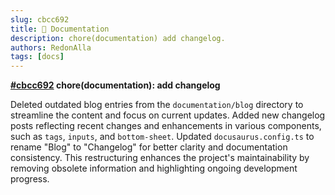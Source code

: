 ```yaml
---
slug: cbcc692
title: 📔 Documentation
description: chore(documentation) add changelog.
authors: RedonAlla
tags: [docs]
---
```


**[#cbcc692](https://github.com/RedonAlla/flexnative/commit/cbcc692) chore(documentation): add changelog**

Deleted outdated blog entries from the `documentation/blog` directory to streamline the content and focus on current updates. Added new changelog posts reflecting recent changes and enhancements in various components, such as `tags`, `inputs`, and `bottom-sheet`. Updated `docusaurus.config.ts` to rename "Blog" to "Changelog" for better clarity and documentation consistency. This restructuring enhances the project's maintainability by removing obsolete information and highlighting ongoing development progress.
